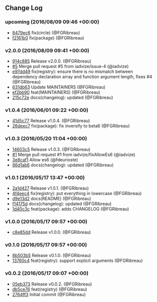 ## Change Log

### upcoming (2016/08/09 09:46 +00:00)
- [8479ec6](https://github.com/iadvize/javascript-ioc-library/commit/8479ec614795d9011ead0809eda92ceb84d67b21) fix(circle) (@FGRibreau)
- [f2161b0](https://github.com/iadvize/javascript-ioc-library/commit/f2161b02faf453e68ae4c1a235cfc1c7944f08be) fix(package) (@FGRibreau)

### v2.0.0 (2016/08/09 09:41 +00:00)
- [914c885](https://github.com/iadvize/javascript-ioc-library/commit/914c8855849cb65bde0ae0921e63069220cb1ab2) Release v2.0.0. (@FGRibreau)
- [#5](https://github.com/iadvize/javascript-ioc-library/pull/5) Merge pull request #5 from iadvize/issue-4 (@iadvize)
- [e97dd49](https://github.com/iadvize/javascript-ioc-library/commit/e97dd49207ccc1852eafd36e051c391b824968b2) fix(registry): ensure there is no mismatch between dependency declaration array and function argument length, fixes #4 (@FGRibreau)
- [631db63](https://github.com/iadvize/javascript-ioc-library/commit/631db630923f4d4288e43cd998222d0e1ba1dadc) Update MAINTAINERS (@FGRibreau)
- [ef2bb90](https://github.com/iadvize/javascript-ioc-library/commit/ef2bb90f0c9b1e0af5dfa05793d42eeeab4935b1) feat(MAINTAINERS) (@FGRibreau)
- [215c72e](https://github.com/iadvize/javascript-ioc-library/commit/215c72e3c48e535c3d578c5a65771d691a82b870) docs(changelog): updated (@FGRibreau)

### v1.0.4 (2016/06/01 09:22 +00:00)
- [41d5c77](https://github.com/iadvize/javascript-ioc-library/commit/41d5c77dd275e95e6ce41e1509a69ef215d4622b) Release v1.0.4. (@FGRibreau)
- [26deec7](https://github.com/iadvize/javascript-ioc-library/commit/26deec75dc82b5c4f9a553cbb08f0270e4b92fe7) fix(package): fix inversify to beta6 (@FGRibreau)

### v1.0.3 (2016/05/20 11:04 +00:00)
- [14603c5](https://github.com/iadvize/javascript-ioc-library/commit/14603c5518b7b7f8cd4f1ace5758e9760aa922f8) Release v1.0.3. (@FGRibreau)
- [#1](https://github.com/iadvize/javascript-ioc-library/pull/1) Merge pull request #1 from iadvize/fixAllowEs6 (@iadvize)
- [3e8caf1](https://github.com/iadvize/javascript-ioc-library/commit/3e8caf130566b894210f8cee5a389bde3ea51027) Allow es6 (@fdeurioste)
- [86d1ab6](https://github.com/iadvize/javascript-ioc-library/commit/86d1ab6bdfa0f061e82c9a8f9af4435fc3e84001) docs(changelog): updated (@FGRibreau)

### v1.0.1 (2016/05/17 13:47 +00:00)
- [2a1d427](https://github.com/iadvize/javascript-ioc-library/commit/2a1d42755a6d2cf25c2dbb7a5c719b8000e65d84) Release v1.0.1. (@FGRibreau)
- [4f4eec4](https://github.com/iadvize/javascript-ioc-library/commit/4f4eec4371e162eeb0a75ef961db5c47303c6ab9) fix(registry): put everything in lowercase (@FGRibreau)
- [d9e13d2](https://github.com/iadvize/javascript-ioc-library/commit/d9e13d2b2179dbe4478ba29398cdb6f887ac28f3) docs(README) (@FGRibreau)
- [f14175d](https://github.com/iadvize/javascript-ioc-library/commit/f14175d525045646cc3bb2dcb28d7f34e92cdb7c) docs(changelog): updated (@FGRibreau)
- [1d40c3c](https://github.com/iadvize/javascript-ioc-library/commit/1d40c3cc0a3cd30fa3dbd547ea7733111addf951) feat(package): adds CHANGELOG (@FGRibreau)

### v1.0.0 (2016/05/17 09:57 +00:00)
- [c8e85dd](https://github.com/iadvize/javascript-ioc-library/commit/c8e85dd9ec48c08b7badcfc482e1fda809630fce) Release v1.0.0. (@FGRibreau)

### v0.1.0 (2016/05/17 09:57 +00:00)
- [8b503b5](https://github.com/iadvize/javascript-ioc-library/commit/8b503b57fc158874780a6fec9325e25d140d6507) Release v0.1.0. (@FGRibreau)
- [13760c4](https://github.com/iadvize/javascript-ioc-library/commit/13760c48e921c0ec113aaa37949aef5428272ad4) feat(registry): support explicit arguments (@FGRibreau)

### v0.0.2 (2016/05/17 09:07 +00:00)
- [05eb373](https://github.com/iadvize/javascript-ioc-library/commit/05eb3735e542b1843b83d8d9fe2a72829c33edc9) Release v0.0.2. (@FGRibreau)
- [db5ce76](https://github.com/iadvize/javascript-ioc-library/commit/db5ce76f8a91ee9b934b9a8729356865fcf52f9c) feat(registry) (@FGRibreau)
- [2764ff3](https://github.com/iadvize/javascript-ioc-library/commit/2764ff3e59346682a3fd570edd88b7d3d680e616) Initial commit (@FGRibreau)